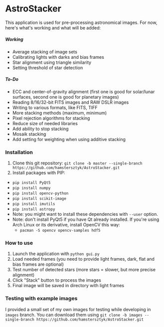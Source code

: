# AstroStacker
This application is used for pre-processing astronomical images. For now,
here's what's working and what will be added:
##### Working
- Average stacking of image sets
- Calibrating lights with darks and bias frames
- Star alignment using triangle similarity
- Setting threshold of star detection

##### To-Do
- ECC and center-of-gravity alignment (first one is good for solar/lunar
  surfaces, second one is good for planetary images)
- Reading 8/16/32-bit FITS images and RAW DSLR images
- Writing to various formats, like FITS, TIFF
- More stacking methods (maximum, minimum)
- Pixel rejection algorithms for stacking
- Reduce size of needed libraries
- Add ability to stop stacking
- Mosaik stacking
- Add setting for weighting when using additive stacking

### Installation
1. Clone this git repository: `git clone -b master --single-branch https://github.com/hamstersztyk/AstroStacker.git`
2. Install packages with PIP:
 - `pip install PyQt5`
 - `pip install numpy`
 - `pip install opencv-python`
 - `pip install scikit-image`
 - `pip install imutils`
 - `pip install astropy`
 - Note: you might want to install these dependencies with `--user` option.
 - Note: don't install PyQt5 if you have Qt already installed. If you're using
 Arch Linux or its derivative, install OpenCV this way:
    - `pacman -S opencv opencv-samples hdf5`

### How to use
1. Launch the application with `python gui.py`
2. Load needed frames (you need to provide light frames, dark, flat and bias
  frames are optional)
3. Test number of detected stars (more stars = slower, but more
  precise alignment)
4. Click "Stack" button to process the images
5. Final image will be saved in directory with light frames

### Testing with example images
I provided a small set of my own images for testing while developing in
`images` branch. You can download them using
`git clone -b images --single-branch https://github.com/hamstersztyk/AstroStacker.git`
